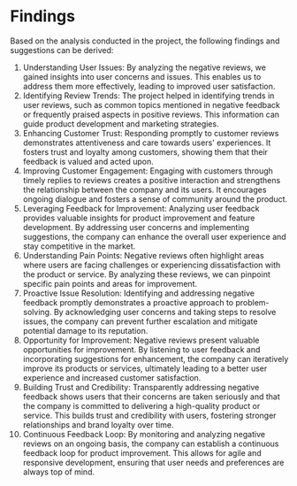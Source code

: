 <h1>Findings</h1>
<p>Based on the analysis conducted in the project, the following findings and suggestions can be derived:</p>
<ol>
<li><b></b>Understanding User Issues:</b> By analyzing the negative reviews, we gained insights into user concerns and issues. This enables us to address them more effectively, leading to improved user satisfaction.</li>

<li>Identifying Review Trends: The project helped in identifying trends in user reviews, such as common topics mentioned in negative feedback or frequently praised aspects in positive reviews. This information can guide product development and marketing strategies.</li>

<li>Enhancing Customer Trust: Responding promptly to customer reviews demonstrates attentiveness and care towards users' experiences. It fosters trust and loyalty among customers, showing them that their feedback is valued and acted upon.</li>

<li>Improving Customer Engagement: Engaging with customers through timely replies to reviews creates a positive interaction and strengthens the relationship between the company and its users. It encourages ongoing dialogue and fosters a sense of community around the product.</li>

<li>Leveraging Feedback for Improvement: Analyzing user feedback provides valuable insights for product improvement and feature development. By addressing user concerns and implementing suggestions, the company can enhance the overall user experience and stay competitive in the market.</li>

<li>Understanding Pain Points: Negative reviews often highlight areas where users are facing challenges or experiencing dissatisfaction with the product or service. By analyzing these reviews, we can pinpoint specific pain points and areas for improvement.</li>

<li>Proactive Issue Resolution: Identifying and addressing negative feedback promptly demonstrates a proactive approach to problem-solving. By acknowledging user concerns and taking steps to resolve issues, the company can prevent further escalation and mitigate potential damage to its reputation.</li>

<li>Opportunity for Improvement: Negative reviews present valuable opportunities for improvement. By listening to user feedback and incorporating suggestions for enhancement, the company can iteratively improve its products or services, ultimately leading to a better user experience and increased customer satisfaction.</li>

<li>Building Trust and Credibility: Transparently addressing negative feedback shows users that their concerns are taken seriously and that the company is committed to delivering a high-quality product or service. This builds trust and credibility with users, fostering stronger relationships and brand loyalty over time.</li>

<li>Continuous Feedback Loop: By monitoring and analyzing negative reviews on an ongoing basis, the company can establish a continuous feedback loop for product improvement. This allows for agile and responsive development, ensuring that user needs and preferences are always top of mind.</li></ol>
